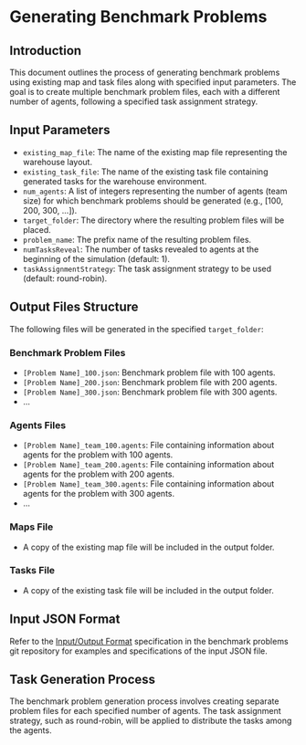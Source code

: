 # Generating Benchmark Problems

## Introduction
This document outlines the process of generating benchmark problems using existing map and task files along with specified input parameters. The goal is to create multiple benchmark problem files, each with a different number of agents, following a specified task assignment strategy.

## Input Parameters
- `existing_map_file`: The name of the existing map file representing the warehouse layout.
- `existing_task_file`: The name of the existing task file containing generated tasks for the warehouse environment.
- `num_agents`: A list of integers representing the number of agents (team size) for which benchmark problems should be generated (e.g., [100, 200, 300, ...]).
- `target_folder`: The directory where the resulting problem files will be placed.
- `problem_name`: The prefix name of the resulting problem files.
- `numTasksReveal`: The number of tasks revealed to agents at the beginning of the simulation (default: 1).
- `taskAssignmentStrategy`: The task assignment strategy to be used (default: round-robin).

## Output Files Structure
The following files will be generated in the specified `target_folder`:

### Benchmark Problem Files
- `[Problem Name]_100.json`: Benchmark problem file with 100 agents.
- `[Problem Name]_200.json`: Benchmark problem file with 200 agents.
- `[Problem Name]_300.json`: Benchmark problem file with 300 agents.
- ...

### Agents Files
- `[Problem Name]_team_100.agents`: File containing information about agents for the problem with 100 agents.
- `[Problem Name]_team_200.agents`: File containing information about agents for the problem with 200 agents.
- `[Problem Name]_team_300.agents`: File containing information about agents for the problem with 300 agents.
- ...

### Maps File
- A copy of the existing map file will be included in the output folder.

### Tasks File
- A copy of the existing task file will be included in the output folder.

## Input JSON Format
Refer to the [Input/Output Format](https://github.com/MAPF-Competition/Start-Kit/blob/main/Input_Output_Format.md) specification in the benchmark problems git repository for examples and specifications of the input JSON file.

## Task Generation Process
The benchmark problem generation process involves creating separate problem files for each specified number of agents. The task assignment strategy, such as round-robin, will be applied to distribute the tasks among the agents.



